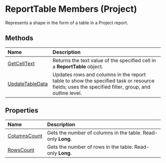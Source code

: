 
# ReportTable Members (Project)
Represents a shape in the form of a table in a Project report.

## Methods



|**Name**|**Description**|
|:-----|:-----|
| [GetCellText](dcdcbd8d-28e8-eb4e-e0cd-8caac511ade3.md)|Returns the text value of the specified cell in a  **ReportTable** object.|
| [UpdateTableData](5a5b1ed3-779e-7be5-6bd5-2ba544e0d27f.md)|Updates rows and columns in the report table to show the specified task or resource fields; uses the specified filter, group, and outline level.|

## Properties



|**Name**|**Description**|
|:-----|:-----|
| [ColumnsCount](455bb520-2226-1fe2-76dc-1ab12e96cb33.md)|Gets the number of columns in the table. Read-only  **Long**.|
| [RowsCount](313837bd-c929-ab9c-1b2f-93e2cfb38d7d.md)|Gets the number of rows in the table. Read-only  **Long**.|
